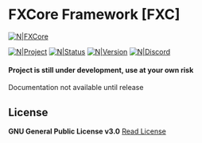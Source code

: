 # FXCore Framework [FXC]
[![N|FXCore](https://i.imgur.com/Dve45D2.png)](https://github.com/TigoDevelopment/FXCore)

[![N|Project](https://img.shields.io/badge/Project-FXCore-green?logo=gitlab&style=for-the-badge)](https://git.thymonarens.nl/ThymonA/fx_core)
[![N|Status](https://img.shields.io/badge/Status-In%20Development-red?style=for-the-badge&logo=status)](https://git.thymonarens.nl/ThymonA/fx_core/-/releases)
[![N|Version](https://img.shields.io/badge/Version-1.0.0-informational?style=for-the-badge&logo=version)](https://git.thymonarens.nl/ThymonA/fx_core/-/releases)
[![N|Discord](https://img.shields.io/badge/Discord-Timmy%234016-7289da?style=for-the-badge&logo=discord)](https://discordapp.com/users/733686533873467463)

#### Project is still under development, use at your own risk

Documentation not available until release

## License
**GNU General Public License v3.0**
[Read License](https://github.com/TigoDevelopment/FXCore/blob/master/LICENSE)
